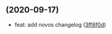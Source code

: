 ##  (2020-09-17)

* feat: add novos changelog ([3ff8f0d](https://github.com/opencart-extension/hello-github-actions/commit/3ff8f0d))



